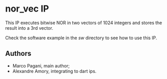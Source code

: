 
# nor_vec IP

This IP executes bitwise NOR in two vectors of 1024 integers and stores the result into a 3rd vector.

Check the software example in the *sw* directory to see how to use this IP.

## Authors

- Marco Pagani, main author;
- Alexandre Amory, integrating to dart ips.
